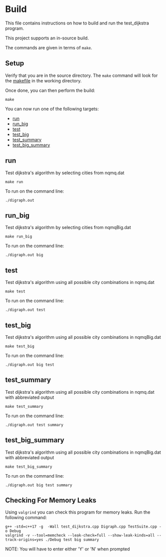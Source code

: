 # Build

This file contains instructions on how to build and run the test_dijkstra program.

This project supports an in-source build.

The commands are given in terms of `make`.

## Setup

Verify that you are in the source directory. The `make` command will look for the [makefile](makefile) in the working directory.

Once done, you can then perform the build:

```console
make
```

You can now run one of the following targets:
- [run](#run)
- [run_big](#run_big)
- [test](#test)
- [test_big](#test_big)
- [test_summary](#test_summary)
- [test_big_summary](#test_big_summary)

## run

Test dijkstra's algorithm by selecting cities from nqmq.dat

```console
make run
```

To run on the command line:

```console
./digraph.out
```

## run_big

Test dijkstra's algorithm by selecting cities from nqmqBig.dat

```console
make run_big
```

To run on the command line:

```console
./digraph.out big
```

## test

Test dijkstra's algorithm using all possible city combinations in nqmq.dat

```console
make test
```

To run on the command line:

```console
./digraph.out test
```

## test_big

Test dijkstra's algorithm using all possible city combinations in nqmqBig.dat

```console
make test_big
```

To run on the command line:

```console
./digraph.out big test
```

## test_summary

Test dijkstra's algorithm using all possible city combinations in nqmq.dat with abbreviated output

```console
make test_summary
```

To run on the command line:

```console
./digraph.out test summary
```

## test_big_summary

Test dijkstra's algorithm using all possible city combinations in nqmqBig.dat with abbreviated output

```console
make test_big_summary
```

To run on the command line:

```console
./digraph.out big test summary
```

## Checking For Memory Leaks

Using `valgrind` you can check this program for memory leaks. Run the following command:

```console
g++ -std=c++17 -g  -Wall test_dijkstra.cpp Digraph.cpp TestSuite.cpp -o Debug
valgrind -v --tool=memcheck --leak-check=full --show-leak-kinds=all --track-origins=yes ./Debug test big summary
```

NOTE: You will have to enter either 'Y' or 'N' when prompted
